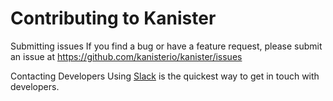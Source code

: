 # Contributing to Kanister


Submitting issues
If you find a bug or have a feature request, please submit an issue at https://github.com/kanisterio/kanister/issues















Contacting Developers
Using [Slack](https://join.slack.com/t/kanisterio/shared_invite/enQtNzg2MDc4NzA0ODY4LTU1NDU2NDZhYjk3YmE5MWNlZWMwYzk1NjNjOGQ3NjAyMjcxMTIyNTE1YzZlMzgwYmIwNWFkNjU0NGFlMzNjNTk) is the quickest way to get in touch with developers.
